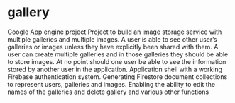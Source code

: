 # gallery
Google App engine project
Project to build  an image storage service with multiple galleries and multiple images. A user is able to see other user’s galleries or images unless they have explicitly been shared with them.  A user can create multiple galleries and in those galleries they should be able to store images. At no point should one user be able to see the information stored by another user in the application.
Application shell with a working Firebase authentication system. Generating Firestore document collections to represent users, galleries and images.
Enabling the ability to edit the names of the galleries and delete gallery and various other functions
